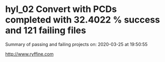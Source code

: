 # hyl_02 Convert with PCDs completed with 32.4022 % success and 121 failing files

Summary of passing and failing projects on: 2020-03-25 at 19:50:55

http://www.ryffine.com
